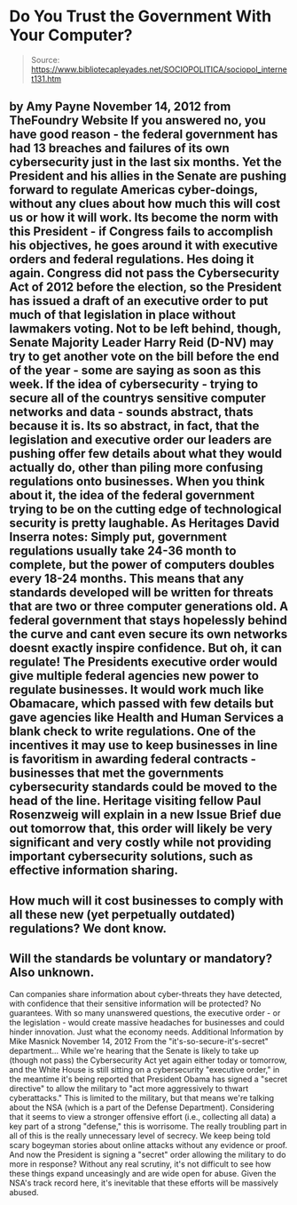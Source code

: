 # Do You Trust the Government With Your Computer?

> Source: https://www.bibliotecapleyades.net/SOCIOPOLITICA/sociopol_internet131.htm

by Amy Payne
November 14, 2012
from TheFoundry
Website
If you answered no, you have good reason - the
federal government has had
13 breaches and failures of its own cybersecurity just in the last six
months.
Yet the President and his allies in the Senate
are pushing forward to regulate Americas cyber-doings, without any clues
about how much this will cost us or how it will work.
Its become the norm with this President - if
Congress fails to accomplish his objectives, he goes around it with
executive orders and federal regulations. Hes doing it again.
Congress did not pass the
Cybersecurity Act of 2012 before the election, so the President has
issued a draft of an executive order to put much of that legislation in
place without lawmakers voting.
Not to be left behind, though, Senate Majority
Leader Harry Reid (D-NV) may try to get another vote on the bill
before the end of the year - some are saying as soon as this week.
If the idea of cybersecurity - trying to secure
all of the countrys sensitive computer networks and data - sounds abstract,
thats because it is. Its so abstract, in fact, that the legislation and
executive order our leaders are pushing offer few details about what they
would actually do, other than piling more confusing regulations onto
businesses.
When you think about it, the idea of the federal
government trying to be on the cutting edge of technological security is
pretty laughable.
As Heritages David Inserra
notes:
Simply put, government regulations usually
take 24-36 month to complete, but the power of computers doubles every
18-24 months. This means that any standards developed will be written
for threats that are two or three computer generations old.
A federal government that stays hopelessly
behind the curve and cant even secure its own networks doesnt exactly
inspire confidence.
But oh, it can regulate!
The Presidents executive order would give
multiple federal agencies new power to regulate businesses. It would work
much like Obamacare, which passed with few details but gave agencies like
Health and Human Services a blank check to write regulations.
One of the incentives it may use to keep
businesses in line is favoritism in awarding federal contracts - businesses
that met the governments cybersecurity standards could be moved to the head
of the line.
Heritage visiting fellow Paul Rosenzweig
will explain in a new Issue Brief due out tomorrow that,
this order will likely be very significant
and very costly while not providing important cybersecurity solutions,
such as effective information sharing.
-
How much will it cost businesses to
comply with all these new (yet perpetually outdated) regulations? We
dont know.
-
Will the standards be voluntary or
mandatory? Also unknown.
-
Can companies
share information about cyber-threats they have detected, with
confidence that their sensitive information will be protected? No
guarantees.
With so many unanswered questions, the executive
order - or the legislation - would create massive headaches for businesses
and could hinder innovation. Just what the economy needs.
Additional Information
by Mike
Masnick
November 14, 2012
From the
"it's-so-secure-it's-secret" department...
While we're hearing that the Senate is likely to
take up (though not pass) the Cybersecurity Act yet again either today
or tomorrow, and the White House is still
sitting on a cybersecurity "executive order," in the meantime it's being
reported that President Obama has
signed a "secret directive" to allow the military to "act more aggressively
to thwart cyberattacks."
This is limited to the military, but that means
we're talking about the NSA (which is a part of the Defense Department).
Considering that it seems to view a stronger offensive effort (i.e.,
collecting all data) a key part of a strong "defense," this is
worrisome.
The really troubling part in all of this is the really unnecessary level of
secrecy. We keep being told scary bogeyman stories about online attacks
without any evidence or proof.
And now the President is signing a "secret"
order allowing the military to do more in response? Without any real
scrutiny, it's not difficult to see how these things expand unceasingly and
are wide open for abuse.
Given the NSA's track record here, it's
inevitable that these efforts will be massively abused.
